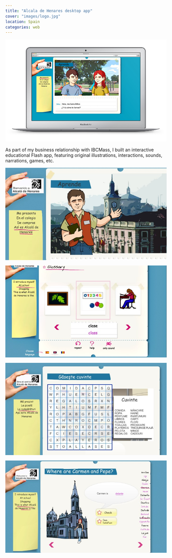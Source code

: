 ```yaml
---
title: "Alcala de Henares desktop app"
cover: "images/logo.jpg"
location: Spain
categories: web
---
```


![](./images/1.jpg)

As part of my business relationship with IBCMass, I built an interactive educational Flash app, featuring original illustrations, interactions, sounds, narrations, games, etc.

![](./images/2.jpg)

![](./images/3.jpg)

![](./images/4.jpg)

![](./images/5.jpg)
